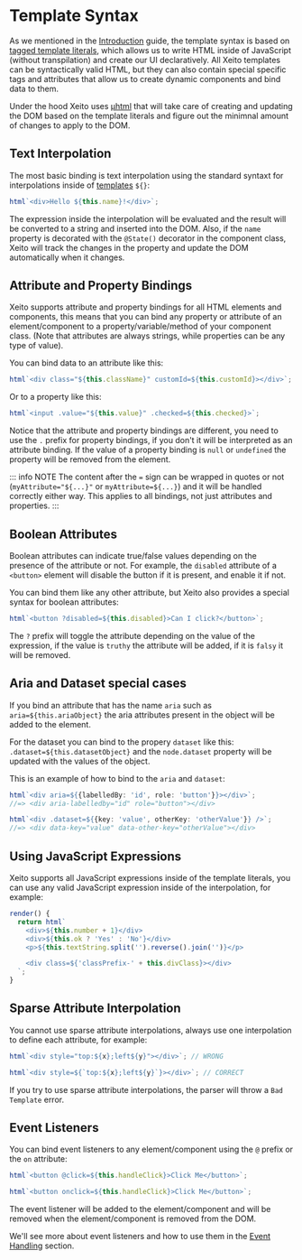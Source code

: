 # Template Syntax

As we mentioned in the [Introduction](../guide/introduction.md#tagged-template-literals) guide, the template syntax is based on 
[tagged template literals](https://developer.mozilla.org/en-US/docs/Web/JavaScript/Reference/Template_literals), 
which allows us to write HTML inside of JavaScript (without transpilation) and create our UI declaratively.
All Xeito templates can be syntactically valid HTML, but they can also contain special specific tags and attributes that allow us to create dynamic components and bind data to them.

Under the hood Xeito uses [µhtml](https://github.com/webreflection/uhtml) that will take care of creating and updating the DOM based on the template literals and figure out the minimnal amount of changes to apply to the DOM.

## Text Interpolation

The most basic binding is text interpolation using the standard syntaxt for interpolations inside of 
[templates](https://developer.mozilla.org/en-US/docs/Web/JavaScript/Reference/Template_literals) ``${}``:

```ts
html`<div>Hello ${this.name}!</div>`;
```

The expression inside the interpolation will be evaluated and the result will be converted to a string and inserted into the DOM.
Also, if the ``name`` property is decorated with the ``@State()`` decorator in the component class, 
Xeito will track the changes in the property and update the DOM automatically when it changes.

## Attribute and Property Bindings

Xeito supports attribute and property bindings for all HTML elements and components, this means that you can bind any property or attribute of an element/component to a property/variable/method of your component class. (Note that attributes are always strings, while properties can be any type of value).

You can bind data to an attribute like this:

```ts
html`<div class="${this.className}" customId=${this.customId}></div>`;
```

Or to a property like this:

```ts
html`<input .value="${this.value}" .checked=${this.checked}>`;
```

Notice that the attribute and property bindings are different, you need to use the ``.`` prefix for property bindings, if you don't it will be interpreted as an attribute binding.
If the value of a property binding is ``null`` or ``undefined`` the property will be removed from the element.

::: info NOTE
The content after the ``=`` sign can be wrapped in quotes or not (``myAttribute="${...}"`` or  ``myAttribute=${...}``) and it will be handled correctly either way. This applies to all bindings, not just attributes and properties.
:::

## Boolean Attributes

Boolean attributes can indicate true/false values depending on the presence of the attribute or not. For example, the ``disabled`` attribute of a ``<button>`` element will disable the button if it is present, and enable it if not.

You can bind them like any other attribute, but Xeito also provides a special syntax for boolean attributes:

```ts
html`<button ?disabled=${this.disabled}>Can I click?</button>`;
```

The ``?`` prefix will toggle the attribute depending on the value of the expression, if the value is ``truthy`` the attribute will be added, if it is ``falsy`` it will be removed.

## Aria and Dataset special cases

If you bind an attribute that has the name ``aria`` such as ``aria=${this.ariaObject}`` the aria attributes present in the object will be added to the element.

For the dataset you can bind to the propery ``dataset`` like this: ``.dataset=${this.datasetObject}`` and the ``node.dataset`` property will be updated with the values of the object.

This is an example of how to bind to the ``aria`` and ``dataset``:

```ts
html`<div aria=${{labelledBy: 'id', role: 'button'}}></div>`;
//=> <div aria-labelledby="id" role="button"></div>

html`<div .dataset=${{key: 'value', otherKey: 'otherValue'}} />`;
//=> <div data-key="value" data-other-key="otherValue"></div>
```

## Using JavaScript Expressions

Xeito supports all JavaScript expressions inside of the template literals, you can use any valid JavaScript expression inside of the interpolation, for example:

```ts
render() {
  return html`
    <div>${this.number + 1}</div>
    <div>${this.ok ? 'Yes' : 'No'}</div>
    <p>${this.textString.split('').reverse().join('')}</p>

    <div class=${'classPrefix-' + this.divClass}></div>
  `;
}

```

## Sparse Attribute Interpolation

You cannot use sparse attribute interpolations, always use one interpolation to define each attribute, for example:

```ts
html`<div style="top:${x};left${y}"></div>`; // WRONG

html`<div style=${`top:${x};left${y}`}></div>`; // CORRECT
```
If you try to use sparse attribute interpolations, the parser will throw a ``Bad Template`` error.

## Event Listeners

You can bind event listeners to any element/component using the ``@`` prefix or the ``on`` attribute:

```ts
html`<button @click=${this.handleClick}>Click Me</button>`;

html`<button onclick=${this.handleClick}>Click Me</button>`;
```

The event listener will be added to the element/component and will be removed when the element/component is removed from the DOM.

We'll see more about event listeners and how to use them in the [Event Handling](./event-handling.md) section.